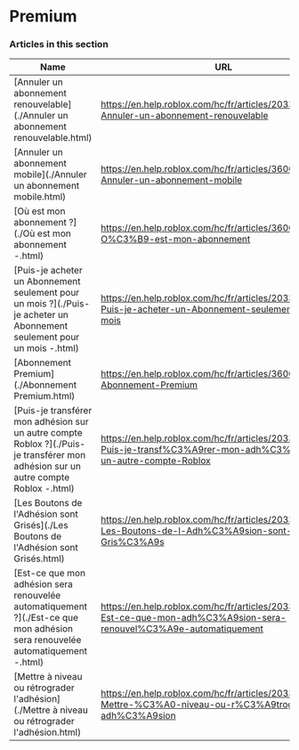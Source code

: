 # Premium  
### Articles in this section
Name|URL
-|-
[Annuler un abonnement renouvelable](./Annuler un abonnement renouvelable.html) |https://en.help.roblox.com/hc/fr/articles/203312540-Annuler-un-abonnement-renouvelable
[Annuler un abonnement mobile](./Annuler un abonnement mobile.html) |https://en.help.roblox.com/hc/fr/articles/360029312472-Annuler-un-abonnement-mobile
[Où est mon abonnement ?](./Où est mon abonnement -.html) |https://en.help.roblox.com/hc/fr/articles/360029482412-O%C3%B9-est-mon-abonnement
[Puis-je acheter un Abonnement seulement pour un mois ?](./Puis-je acheter un Abonnement seulement pour un mois -.html) |https://en.help.roblox.com/hc/fr/articles/203312780-Puis-je-acheter-un-Abonnement-seulement-pour-un-mois
[Abonnement Premium](./Abonnement Premium.html) |https://en.help.roblox.com/hc/fr/articles/360024256251-Abonnement-Premium
[Puis-je transférer mon adhésion sur un autre compte Roblox ?](./Puis-je transférer mon adhésion sur un autre compte Roblox -.html) |https://en.help.roblox.com/hc/fr/articles/203312640-Puis-je-transf%C3%A9rer-mon-adh%C3%A9sion-sur-un-autre-compte-Roblox
[Les Boutons de l'Adhésion sont Grisés](./Les Boutons de l'Adhésion sont Grisés.html) |https://en.help.roblox.com/hc/fr/articles/203312690-Les-Boutons-de-l-Adh%C3%A9sion-sont-Gris%C3%A9s
[Est-ce que mon adhésion sera renouvelée automatiquement ?](./Est-ce que mon adhésion sera renouvelée automatiquement -.html) |https://en.help.roblox.com/hc/fr/articles/203312630-Est-ce-que-mon-adh%C3%A9sion-sera-renouvel%C3%A9e-automatiquement
[Mettre à niveau ou rétrograder l'adhésion](./Mettre à niveau ou rétrograder l'adhésion.html) |https://en.help.roblox.com/hc/fr/articles/203312750-Mettre-%C3%A0-niveau-ou-r%C3%A9trograder-l-adh%C3%A9sion